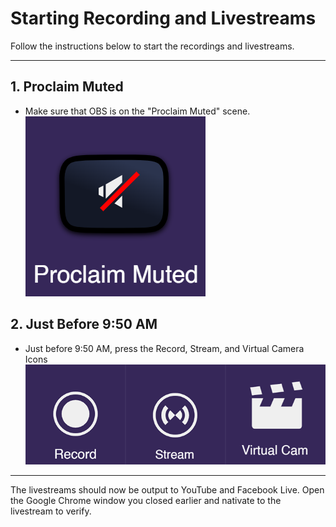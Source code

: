 # Starting Recording and Livestreams

Follow the instructions below to start the recordings and livestreams.

---

## 1. Proclaim Muted
 - Make sure that OBS is on the "Proclaim Muted" scene.
 <br>![Proclaim Muted](../../assets/images/stream-deck/proclaim_muted.png)

## 2. Just Before 9:50 AM
 - Just before 9:50 AM, press the Record, Stream, and Virtual Camera Icons
 <br>![Buttons to Press](../../assets/images/starting-stream-recording/record-stream-virtualcam.png)

 ---
 The livestreams should now be output to YouTube and Facebook Live. Open the Google Chrome window you closed earlier and nativate to the livestream to verify.